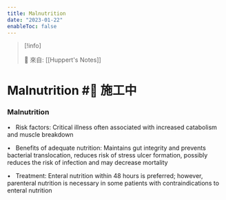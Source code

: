 ```yaml
---
title: Malnutrition
date: "2023-01-22"
enableToc: false
---
```


> [!info]
>
> 🌱 來自: [[Huppert's Notes]]

# Malnutrition #🚧 施工中

### Malnutrition

•   Risk factors: Critical illness often associated with increased catabolism and muscle breakdown

•   Benefits of adequate nutrition: Maintains gut integrity and prevents bacterial translocation, reduces risk of stress ulcer formation, possibly reduces the risk of infection and may decrease mortality

•   Treatment: Enteral nutrition within 48 hours is preferred; however, parenteral nutrition is necessary in some patients with contraindications to enteral nutrition

